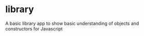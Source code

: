# library
A basic library app to show basic understanding of objects and constructors for Javascript
